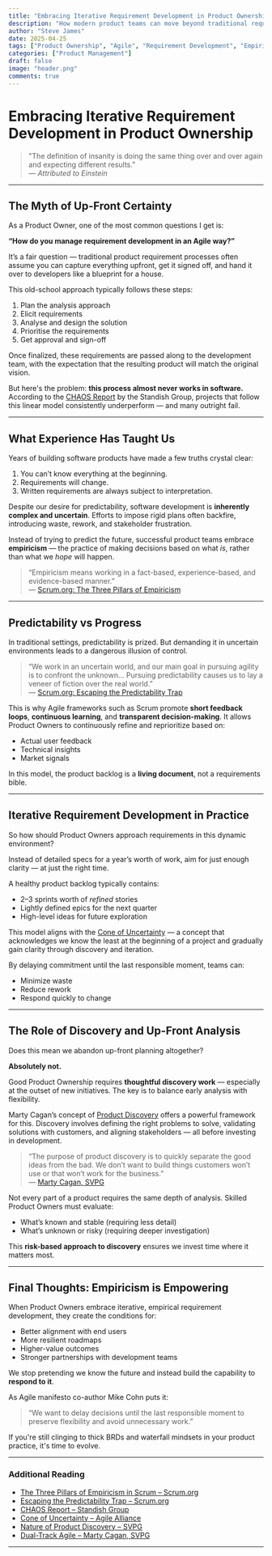```yaml
---
title: "Embracing Iterative Requirement Development in Product Ownership"
description: "How modern product teams can move beyond traditional requirement processes and embrace Agile, empirical, and iterative approaches for greater success."
author: "Steve James"
date: 2025-04-25
tags: ["Product Ownership", "Agile", "Requirement Development", "Empiricism", "Product Management"]
categories: ["Product Management"]
draft: false
image: "header.png"
comments: true
---
```


# Embracing Iterative Requirement Development in Product Ownership

> "The definition of insanity is doing the same thing over and over again and expecting different results."  
> — *Attributed to Einstein*

---

## The Myth of Up-Front Certainty

As a Product Owner, one of the most common questions I get is:

**“How do you manage requirement development in an Agile way?”**

It’s a fair question — traditional product requirement processes often assume you can capture everything upfront, get it signed off, and hand it over to developers like a blueprint for a house.

This old-school approach typically follows these steps:

1. Plan the analysis approach  
2. Elicit requirements  
3. Analyse and design the solution  
4. Prioritise the requirements  
5. Get approval and sign-off  

Once finalized, these requirements are passed along to the development team, with the expectation that the resulting product will match the original vision.

But here's the problem: **this process almost never works in software.**  
According to the [CHAOS Report](https://www.projectsmart.co.uk/white-papers/chaos-report.pdf) by the Standish Group, projects that follow this linear model consistently underperform — and many outright fail.

---

## What Experience Has Taught Us

Years of building software products have made a few truths crystal clear:

1. You can’t know everything at the beginning.  
2. Requirements will change.  
3. Written requirements are always subject to interpretation.

Despite our desire for predictability, software development is **inherently complex and uncertain**. Efforts to impose rigid plans often backfire, introducing waste, rework, and stakeholder frustration.

Instead of trying to predict the future, successful product teams embrace **empiricism** — the practice of making decisions based on what *is*, rather than what we *hope* will happen.

> “Empiricism means working in a fact-based, experience-based, and evidence-based manner.”  
> — [Scrum.org: The Three Pillars of Empiricism](https://www.scrum.org/resources/blog/three-pillars-empiricism-scrum)

---

## Predictability vs Progress

In traditional settings, predictability is prized. But demanding it in uncertain environments leads to a dangerous illusion of control.

> “We work in an uncertain world, and our main goal in pursuing agility is to confront the unknown… Pursuing predictability causes us to lay a veneer of fiction over the real world.”  
> — [Scrum.org: Escaping the Predictability Trap](https://www.scrum.org/resources/blog/escaping-predictability-trap)

This is why Agile frameworks such as Scrum promote **short feedback loops**, **continuous learning**, and **transparent decision-making**. It allows Product Owners to continuously refine and reprioritize based on:

- Actual user feedback  
- Technical insights  
- Market signals  

In this model, the product backlog is a **living document**, not a requirements bible.

---

## Iterative Requirement Development in Practice

So how should Product Owners approach requirements in this dynamic environment?

Instead of detailed specs for a year’s worth of work, aim for just enough clarity — at just the right time.

A healthy product backlog typically contains:

- 2–3 sprints worth of *refined* stories  
- Lightly defined epics for the next quarter  
- High-level ideas for future exploration  

This model aligns with the [Cone of Uncertainty](https://www.gyaco.com/en/2022/03/01/cone-of-uncertainty-is-another-reason-why-we-need-to-deliver-early-and-often/) — a concept that acknowledges we know the least at the beginning of a project and gradually gain clarity through discovery and iteration.

By delaying commitment until the last responsible moment, teams can:

- Minimize waste  
- Reduce rework  
- Respond quickly to change  

---

## The Role of Discovery and Up-Front Analysis

Does this mean we abandon up-front planning altogether?

**Absolutely not.**

Good Product Ownership requires **thoughtful discovery work** — especially at the outset of new initiatives. The key is to balance early analysis with flexibility.

Marty Cagan’s concept of [Product Discovery](https://svpg.com/nature-of-product-discovery/) offers a powerful framework for this. Discovery involves defining the right problems to solve, validating solutions with customers, and aligning stakeholders — all before investing in development.

> “The purpose of product discovery is to quickly separate the good ideas from the bad. We don’t want to build things customers won’t use or that won’t work for the business.”  
> — [Marty Cagan, SVPG](https://svpg.com/nature-of-product-discovery/)

Not every part of a product requires the same depth of analysis. Skilled Product Owners must evaluate:

- What’s known and stable (requiring less detail)  
- What’s unknown or risky (requiring deeper investigation)  

This **risk-based approach to discovery** ensures we invest time where it matters most.

---

## Final Thoughts: Empiricism is Empowering

When Product Owners embrace iterative, empirical requirement development, they create the conditions for:

- Better alignment with end users  
- More resilient roadmaps  
- Higher-value outcomes  
- Stronger partnerships with development teams

We stop pretending we know the future and instead build the capability to **respond to it**.

As Agile manifesto co-author Mike Cohn puts it:

> “We want to delay decisions until the last responsible moment to preserve flexibility and avoid unnecessary work.”

If you're still clinging to thick BRDs and waterfall mindsets in your product practice, it's time to evolve.

---

### Additional Reading

- [The Three Pillars of Empiricism in Scrum – Scrum.org](https://www.scrum.org/resources/blog/three-pillars-empiricism-scrum)  
- [Escaping the Predictability Trap – Scrum.org](https://www.scrum.org/resources/blog/escaping-predictability-trap)  
- [CHAOS Report – Standish Group](https://www.projectsmart.co.uk/white-papers/chaos-report.pdf)  
- [Cone of Uncertainty – Agile Alliance](https://www.agilealliance.org/glossary/cone-of-uncertainty)  
- [Nature of Product Discovery – SVPG](https://svpg.com/nature-of-product-discovery/)  
- [Dual-Track Agile – Marty Cagan, SVPG](https://svpg.com/dual-track-agile/)

---
